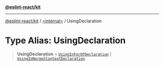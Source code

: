 [**@eslint-react/kit**](../../README.md)

***

[@eslint-react/kit](../../README.md) / [\<internal\>](../README.md) / UsingDeclaration

# Type Alias: UsingDeclaration

> **UsingDeclaration** = [`UsingInForOfDeclaration`](../interfaces/UsingInForOfDeclaration.md) \| [`UsingInNormalContextDeclaration`](../interfaces/UsingInNormalContextDeclaration.md)
